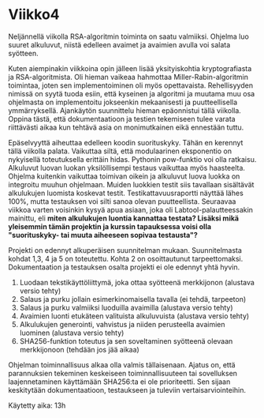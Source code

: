 # Viikko4

Neljännellä viikolla RSA-algoritmin toiminta on saatu valmiiksi. Ohjelma luo suuret alkuluvut, niistä edelleen avaimet ja avaimien avulla voi salata syötteen. 

Kuten aiempinakin viikkoina opin jälleen lisää yksityiskohtia kryptografiasta ja RSA-algoritmista. Oli hieman vaikeaa hahmottaa Miller-Rabin-algoritmin toimintaa, joten sen implementoiminen oli myös opettavaista. Rehellisyyden nimissä on syytä tuoda esiin, että kyseinen ja algoritmi ja muutama muu osa ohjelmasta on implementoitu jokseenkin mekaanisesti ja puutteellisella ymmärryksellä. Ajankäytön suunnittelu hieman epäonnistui tällä viikolla. Oppina tästä, että dokumentaatioon ja testien tekemiseen tulee varata riittävästi aikaa kun tehtävä asia on monimutkainen eikä ennestään tuttu.

Epäselvyyttä aiheuttaa edelleen koodin suorituskyky. Tähän en kerennyt tällä viikolla palata. Vaikuttaa siltä, että modulaarinen eksponentio on nykyisellä toteutuksella erittäin hidas. Pythonin pow-funktio voi olla ratkaisu. Alkuluvut luovan luokan yksilöllisempi testaus vaikuttaa myös haasteelta. Ohjelma kuitenkin vaikuttaa toimivan oikein ja alkuluvut luova luokka on integroitu muuhun ohjelmaan. Muiden luokkien testit siis tavallaan sisältävät alkulukujen luomista koskevat testit. Testikattavuusraportti näyttää lähes 100%, mutta testauksen voi silti sanoa olevan puutteellista. Seuraavaa viikkoa varten voisinkin kysyä apua asiaan, joka oli Labtool-palautteessakin mainittu, eli **miten alkulukujen luontia kannattaa testata? Lisäksi mikä yleisemmin tämän projektin ja kurssin tapauksessa voisi olla "suorituskyky- tai muuta aiheeseen sopivaa testausta"?**

Projekti on edennyt alkuperäisen suunnitelman mukaan. Suunnitelmasta kohdat 1,3, 4 ja 5 on toteutettu. Kohta 2 on osoittautunut tarpeettomaksi. Dokumentaation ja testauksen osalta projekti ei ole edennyt yhtä hyvin.

1. Luodaan tekstikäyttöliittymä, joka ottaa syötteenä merkkijonon                 (alustava versio tehty)
2. Salaus ja purku jollain esimerkinomaisella tavalla                             (ei tehdä, tarpeeton)
3. Salaus ja purku valmiiksi luoduilla avaimilla                                  (alustava versio tehty)
4. Avaimien luonti etukäteen valituista alkuluvuista                              (alustava versio tehty)
5. Alkulukujen generointi, vahvistus ja niiden perusteella avaimien luominen      (alustava versio tehty)
6. SHA256-funktion toteutus ja sen soveltaminen syötteenä olevaan merkkijonoon    (tehdään jos jää aikaa)

Ohjelman toiminnallisuus alkaa olla valmis tällaisenaan. Ajatus on, että parannuksien tekeminen keskeiseen toiminnallisuuteen tai sovelluksen laajennetaminen käyttämään SHA256:ta ei ole prioriteetti. Sen sijaan keskitytään dokumentaatioon, testaukseen ja tuleviin vertaisarviointeihin.

Käytetty aika: 13h
